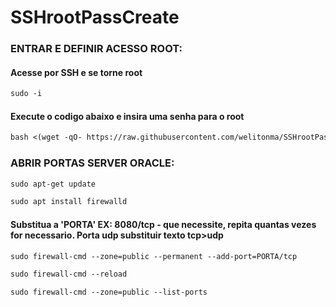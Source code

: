 # SSHrootPassCreate 



### ENTRAR E DEFINIR ACESSO ROOT:

#### Acesse por SSH e se torne root
```md
sudo -i
```
#### Execute o codigo abaixo e insira uma senha para o root
```md
bash <(wget -qO- https://raw.githubusercontent.com/welitonma/SSHrootPassCreate/main/rootpass.sh)
```

### ABRIR PORTAS SERVER ORACLE:
```md
sudo apt-get update
```
```md
sudo apt install firewalld 
```
#### Substitua a 'PORTA' EX: 8080/tcp - que necessite, repita quantas vezes for necessario. Porta udp substituir texto tcp>udp
```md
sudo firewall-cmd --zone=public --permanent --add-port=PORTA/tcp 
```
```md
sudo firewall-cmd --reload 
```
```md
sudo firewall-cmd --zone=public --list-ports
```
